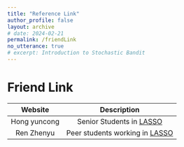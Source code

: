```yaml
---
title: "Reference Link"
author_profile: false
layout: archive
# date: 2024-02-21
permalink: /friendLink
no_utterance: true
# excerpt: Introduction to Stochastic Bandit
---
```


# Friend Link

|                                       Website                                        |                            Description                             |
| :----------------------------------------------------------------------------------: | :----------------------------------------------------------------: |
| <a href="https://resume.sudofree.xyz/" style="text-decoration:none">Hong yuncong</a> |    Senior Students in [LASSO](http://lasso.eee.sustech.edu.cn/)    |
|   <a href="https://rzy0901.github.io/" style="text-decoration:none">Ren Zhenyu</a>   | Peer students working in [LASSO](http://lasso.eee.sustech.edu.cn/) |

<!-- # Page Viewer List
<script type="text/javascript" id="clustrmaps" src="//clustrmaps.com/map_v2.js?d=GAYCcFcnL0KKYRzC8n-p3XkM03e5jHSSRlkmLxmLYkY&cl=ffffff&w=a"></script>
 -->
